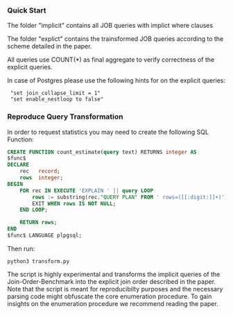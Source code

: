 ### Quick Start

The folder "implicit" contains all JOB queries with implict where clauses

The folder "explict" contains the trainsformed JOB queries according to the scheme detailed in the paper. 

All queries use COUNT(*) as final aggregate to verify correctness of the explicit queries.

In case of Postgres please use the following hints for on the explicit queries:

	 "set join_collapse_limit = 1"
	 "set enable_nestloop to false"
	 	 
### Reproduce Query Transformation
	 
In order to request statistics you may need to create the following SQL Function: 
```sql
CREATE FUNCTION count_estimate(query text) RETURNS integer AS
$func$
DECLARE
    rec   record;
    rows  integer;
BEGIN
    FOR rec IN EXECUTE 'EXPLAIN ' || query LOOP
        rows := substring(rec."QUERY PLAN" FROM ' rows=([[:digit:]]+)');
        EXIT WHEN rows IS NOT NULL;
    END LOOP;

    RETURN rows;
END
$func$ LANGUAGE plpgsql;
```

Then run:

	python3 transform.py
The script is highly experimental and transforms the implicit queries of the Join-Order-Benchmark into the explicit join order described in the paper. Note that the script is meant for reproducibilty purposes and the necessary parsing code might obfuscate the core enumeration procedure. To gain insights on the enumeration procedure we recommend reading the paper.  
